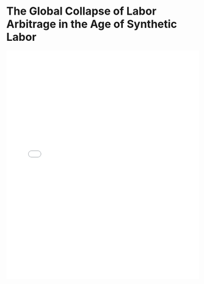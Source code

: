 # The Global Collapse of Labor Arbitrage in the Age of Synthetic Labor

<embed src="The Global Collapse of Labor Arbitrage in the Age of Synthetic Labor.pdf" type="application/pdf" width="100%" height="600px">
